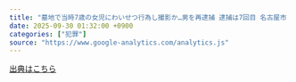 ```yaml
---
title: "墓地で当時7歳の女児にわいせつ行為し撮影か…男を再逮捕 逮捕は7回目 名古屋市 - 日テレNEWS NNN"
date: 2025-09-30 01:32:00 +0900
categories: ["犯罪"]
source: "https://www.google-analytics.com/analytics.js"
---
```


[出典はこちら](https://www.google-analytics.com/analytics.js)
